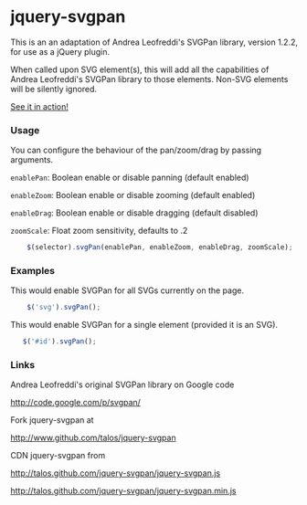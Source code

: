 # jquery-svgpan

This is an an adaptation of Andrea Leofreddi's SVGPan library,
version 1.2.2, for use as a jQuery plugin.

When called upon SVG element(s), this will add all the capabilities of
Andrea Leofreddi's SVGPan library to those elements.  Non-SVG elements
will be silently ignored.

[See it in action!](http://talos.github.com/jquery-svgpan/demo.html)

### Usage

You can configure the behaviour of the pan/zoom/drag by passing
arguments.

`enablePan`: Boolean enable or disable panning (default enabled)

`enableZoom`: Boolean enable or disable zooming (default enabled)

`enableDrag`: Boolean enable or disable dragging (default disabled)

`zoomScale`: Float zoom sensitivity, defaults to .2

```javascript
    $(selector).svgPan(enablePan, enableZoom, enableDrag, zoomScale);
```

### Examples

This would enable SVGPan for all SVGs currently on the page.

```javascript
    $('svg').svgPan();
```

This would enable SVGPan for a single element (provided it is an SVG).

```javascript
   $('#id').svgPan();
```

### Links

Andrea Leofreddi's original SVGPan library on Google code

http://code.google.com/p/svgpan/

Fork jquery-svgpan at

http://www.github.com/talos/jquery-svgpan

CDN jquery-svgpan from

http://talos.github.com/jquery-svgpan/jquery-svgpan.js

http://talos.github.com/jquery-svgpan/jquery-svgpan.min.js
